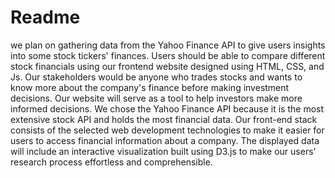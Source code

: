 # Readme

we plan on gathering data from the Yahoo Finance API to give users insights into
some stock tickers' finances. Users should be able to compare different stock financials using our frontend
website designed using HTML, CSS, and Js. Our stakeholders would be anyone who trades stocks and
wants to know more about the company's finance before making investment decisions. Our website will
serve as a tool to help investors make more informed decisions. We chose the Yahoo Finance API because
it is the most extensive stock API and holds the most financial data. Our front-end stack consists of the
selected web development technologies to make it easier for users to access financial information about a
company. The displayed data will include an interactive visualization built using D3.js to make our users'
research process effortless and comprehensible.
